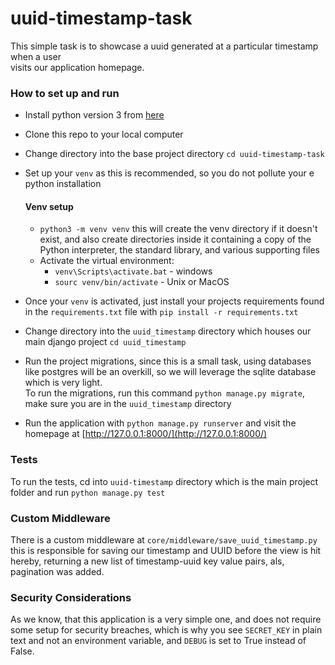 # uuid-timestamp-task

This simple task is to showcase a uuid generated at a particular timestamp when a user  
visits our application homepage.

### How to set up and run

* Install python version 3 from [here](https://www.python.org/downloads/)
* Clone this repo to your local computer
* Change directory into the base project directory `cd uuid-timestamp-task`
* Set up your `venv` as this is recommended, so you do not pollute your e python installation

  #### Venv setup
    * `python3 -m venv venv` this will create the venv directory if it doesn't exist, and also create directories inside
      it containing a copy of the Python interpreter, the standard library, and various supporting files 
    * Activate the virtual environment:
      * `venv\Scripts\activate.bat` - windows
      * `sourc venv/bin/activate` - Unix or MacOS
* Once your `venv` is activated, just install your projects requirements found in the `requirements.txt` file with `pip install -r requirements.txt`
* Change directory into the `uuid_timestamp` directory which houses our main django project `cd uuid_timestamp`
* Run the project migrations, since this is a small task, using databases like postgres will be an overkill, so we will leverage the sqlite database which is very light.  
  To run the migrations, run this command `python manage.py migrate`, make sure you are in the `uuid_timestamp` directory
* Run the application with `python manage.py runserver` and visit the homepage at [http://127.0.0.1:8000/](http://127.0.0.1:8000/)

### Tests
To run the tests, cd into `uuid-timestamp` directory which is the main project folder and run `python manage.py test`

### Custom Middleware
There is a custom middleware at `core/middleware/save_uuid_timestamp.py` this is responsible for saving our timestamp and UUID before the view is hit
hereby, returning a new list of timestamp-uuid key value pairs, als, pagination was added.

### Security Considerations

As we know, that this application is a very simple one, and does not require some setup for security breaches,
which is why you see `SECRET_KEY` in plain text and not an environment variable, and `DEBUG` is set to True instead of False.
